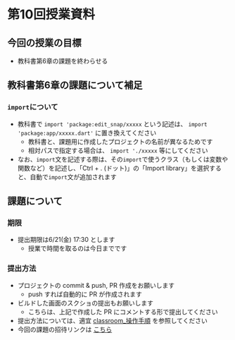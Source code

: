 # 第10回授業資料

## 今回の授業の目標

- 教科書第6章の課題を終わらせる

## 教科書第6章の課題について補足

### `import`について

- 教科書で `import 'package:edit_snap/xxxxx` という記述は、 `import 'package:app/xxxxx.dart'` に置き換えてください
  - 教科書と、課題用に作成したプロジェクトの名前が異なるためです
  - 相対パスで指定する場合は、 `import './xxxxx` 等にしてください
- なお、`import`文を記述する際は、その`import`で使うクラス（もしくは変数や関数など）を記述し、「Ctrl + . (ドット)」の「Import library」を選択すると、自動で`import`文が追加されます

## 課題について

### 期限

- 提出期限は6/21(金) 17:30 とします
  - 授業で時間を取るのは今日までです

### 提出方法

- プロジェクトの commit & push, PR 作成をお願いします
  - push すれば自動的に PR が作成されます
- ビルドした画面のスクショの提出もお願いします
  - こちらは、上記で作成した PR にコメントする形で提出してください
- 提出方法については、適宜 [classroom_操作手順](../共通/classroom_操作手順.md) を参照してください
- 今回の課題の招待リンクは [こちら](https://classroom.github.com/a/UZESfsaL)
